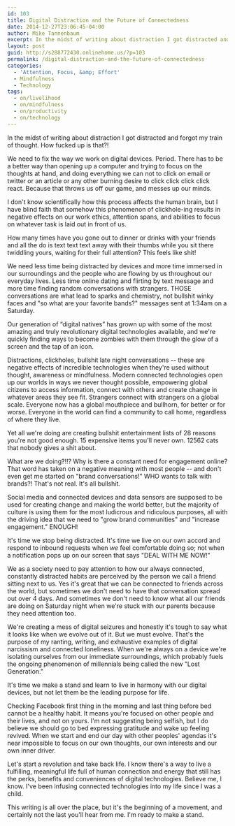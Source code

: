 ```yaml
---
id: 103
title: Digital Distraction and the Future of Connectedness
date: 2014-12-27T23:06:45-04:00
author: Mike Tannenbaum
excerpt: In the midst of writing about distraction I got distracted and forgot my train of thought. How fucked up is that?!
layout: post
guid: http://s288772430.onlinehome.us/?p=103
permalink: /digital-distraction-and-the-future-of-connectedness
categories:
  - 'Attention, Focus, &amp; Effort'
  - Mindfulness
  - Technology
tags:
  - on/livelihood
  - on/mindfulness
  - on/productivity
  - on/technology
---
```

In the midst of writing about distraction I got distracted and forgot my train of thought. How fucked up is that?!

We need to fix the way we work on digital devices. Period. There has to be a better way than opening up a computer and trying to focus on the thoughts at hand, and doing everything we can not to click on email or twitter or an article or any other burning desire to click click click click react. Because that throws us off our game, and messes up our minds.

I don't know scientifically how this process affects the human brain, but I have blind faith that somehow this phenomenon of clickhole-ing results in negative effects on our work ethics, attention spans, and abilities to focus on whatever task is laid out in front of us.

How many times have you gone out to dinner or drinks with your friends and all the do is text text text away with their thumbs while you sit there twiddling yours, waiting for their full attention? This feels like shit!

We need less time being distracted by devices and more time immersed in our surroundings and the people who are flowing by us throughout our everyday lives. Less time online dating and flirting by text message and more time finding random conversations with strangers. THOSE conversations are what lead to sparks and chemistry, not bullshit winky faces and "so what are your favorite bands?" messages sent at 1:34am on a Saturday.

Our generation of “digital natives” has grown up with some of the most amazing and truly revolutionary digital technologies available, and we're quickly finding ways to become zombies with them through the glow of a screen and the tap of an icon.

Distractions, clickholes, bullshit late night conversations -- these are negative effects of incredible technologies when they're used without thought, awareness or mindfulness. Modern connected technologies open up our worlds in ways we never thought possible, empowering global citizens to access information, connect with others and create change in whatever areas they see fit. Strangers connect with strangers on a global scale. Everyone now has a global mouthpiece and bullhorn, for better or for worse. Everyone in the world can find a community to call home, regardless of where they live.

Yet all we're doing are creating bullshit entertainment lists of 28 reasons you're not good enough. 15 expensive items you'll never own. 12562 cats that nobody gives a shit about.

What are we doing?!!? Why is there a constant need for engagement online? That word has taken on a negative meaning with most people -- and don't even get me started on "brand conversations!" WHO wants to talk with brands?! That's not real. It's all bullshit.

Social media and connected devices and data sensors are supposed to be used for creating change and making the world better, but the majority of culture is using them for the most ludicrous and ridiculous purposes, all with the driving idea that we need to "grow brand communities" and "increase engagement." ENOUGH!

It's time we stop being distracted. It's time we live on our own accord and respond to inbound requests when *we* feel comfortable doing so; not when a notification pops up on our screen that says "DEAL WITH ME NOW!"

We as a society need to pay attention to how our always connected, constantly distracted habits are perceived by the person we call a friend sitting next to us. Yes it's great that we can be connected to friends across the world, but sometimes we don't need to have that conversation spread out over 4 days. And sometimes we don't need to know what all our friends are doing on Saturday night when we're stuck with our parents because they need attention too.

We're creating a mess of digital seizures and honestly it's tough to say what it looks like when we evolve out of it. But we must evolve. That's the purpose of my ranting, writing, and exhaustive examples of digital narcissism and connected loneliness. When we're always on a device we're isolating ourselves from our immediate surroundings, which probably fuels the ongoing phenomenon of millennials being called the new "Lost Generation."

It's time we make a stand and learn to live in harmony with our digital devices, but not let them be the leading purpose for life.

Checking Facebook first thing in the morning and last thing before bed cannot be a healthy habit. It means you're focused on other people and their lives, and not on yours. I'm not suggesting being selfish, but I do believe we should go to bed expressing gratitude and wake up feeling revived. When we start and end our day with other peoples' agendas it's near impossible to focus on our own thoughts, our own interests and our own inner driver.

Let's start a revolution and take back life. I know there's a way to live a fulfilling, meaningful life full of human connection and energy that still has the perks, benefits and conveniences of digital technologies. Believe me, I know. I've been infusing connected technologies into my life since I was a child.

This writing is all over the place, but it's the beginning of a movement, and certainly not the last you'll hear from me. I'm ready to make a stand.